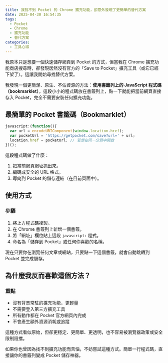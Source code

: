 ```yaml
---
title: 我找不到 Pocket 的 Chrome 擴充功能，卻意外發現了更簡單的替代方案
date: 2025-04-30 16:54:35
tags:
  - Pocket
  - Chrome
  - 擴充功能
  - 替代方案
categories:
  - 工具心得
---
```


我原本只是想要一個快速儲存網頁到 Pocket 的方式，但當我在 Chrome 擴充功能商店搜尋時，卻發現居然沒有官方的「Save to Pocket」擴充工具（或它已經下架了）。這讓我開始尋找替代方案。

我發現一個更簡潔、原生、不佔資源的方法：**使用書籤列上的 JavaScript 程式碼（bookmarklet）**。這段小小的程式碼放在書籤列上，點一下就能把當前網頁直接存入 Pocket，完全不需要安裝任何擴充功能。

## 最簡單的 Pocket 書籤碼（Bookmarklet）

```javascript
javascript:(function(){
  var url = encodeURIComponent(window.location.href);
  var pocketUrl = 'https://getpocket.com/save?url=' + url;
  location.href = pocketUrl; // 若想在同一分頁中開啟
})();
```

這段程式碼做了什麼：
1. 把當前網頁網址抓出來。
2. 編碼成安全的 URL 格式。
3. 導向到 Pocket 的儲存連結（在目前頁面中）。

## 使用方式

### 步驟

1. 將上方程式碼複製。
2. 在 Chrome 書籤列上新增一個書籤。
3. 將「網址」欄位貼上這段 `javascript:` 程式。
4. 命名為「儲存到 Pocket」或任何你喜歡的名稱。

現在只要你在瀏覽任何文章或網站，只要點一下這個書籤，就會自動跳轉到 Pocket 並完成儲存。

## 為什麼我反而喜歡這個方法？

### 重點

* 沒有背景常駐的擴充功能，更輕量
* 不需要登入第三方擴充工具
* 所有動作都在 Pocket 官方網頁內完成
* 不會產生額外資源消耗或追蹤

這種方式看似原始，但卻更穩定、更簡單、更透明，也不容易被瀏覽器政策或安全限制阻擋。

如果你也曾因為找不到擴充功能而苦惱，不妨嘗試這種方式。簡單一行程式碼，直接讓你的書籤列變成 Pocket 儲存神器。